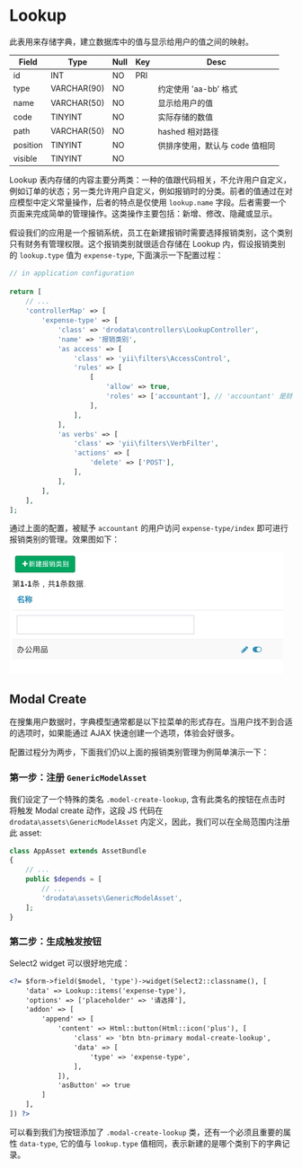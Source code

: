 # Lookup

此表用来存储字典，建立数据库中的值与显示给用户的值之间的映射。

Field | Type | Null | Key | Desc
------|------|------|-----|-----
id | INT | NO | PRI |
type | VARCHAR(90) | NO | | 约定使用 'aa-bb' 格式
name | VARCHAR(50) | NO | | 显示给用户的值
code | TINYINT | NO | | 实际存储的数值
path | VARCHAR(50) | NO | | hashed 相对路径
position | TINYINT | NO | | 供排序使用，默认与 code 值相同
visible | TINYINT | NO | |

Lookup 表内存储的内容主要分两类：一种的值跟代码相关，不允许用户自定义，例如订单的状态；另一类允许用户自定义，例如报销时的分类。前者的值通过在对应模型中定义常量操作，后者的特点是仅使用 `lookup.name` 字段。后者需要一个页面来完成简单的管理操作。这类操作主要包括：新增、修改、隐藏或显示。

假设我们的应用是一个报销系统，员工在新建报销时需要选择报销类别，这个类别只有财务有管理权限。这个报销类别就很适合存储在 Lookup 内，假设报销类别的 `lookup.type` 值为 `expense-type`, 下面演示一下配置过程：

```php
// in application configuration

return [
    // ...
    'controllerMap' => [
        'expense-type' => [
            'class' => 'drodata\controllers\LookupController',
            'name' => '报销类别',
            'as access' => [
                'class' => 'yii\filters\AccessControl',
                'rules' => [
                    [
                        'allow' => true,
                        'roles' => ['accountant'], // 'accountant' 是财务的角色名
                    ],
                ],
            ],
            'as verbs' => [
                'class' => 'yii\filters\VerbFilter',
                'actions' => [
                    'delete' => ['POST'],
                ],
            ],
        ],
    ],
];
```

通过上面的配置，被赋予 `accountant` 的用户访问 `expense-type/index` 即可进行报销类别的管理。效果图如下：

![](images/lookup-manage.png)

## Modal Create

在搜集用户数据时，字典模型通常都是以下拉菜单的形式存在。当用户找不到合适的选项时，如果能通过 AJAX 快速创建一个选项，体验会好很多。

配置过程分为两步，下面我们仍以上面的报销类别管理为例简单演示一下：

### 第一步：注册 `GenericModelAsset`

我们设定了一个特殊的类名 `.model-create-lookup`, 含有此类名的按钮在点击时将触发 Modal create 动作，这段 JS 代码在 `drodata\assets\GenericModelAsset` 内定义，因此，我们可以在全局范围内注册此 asset:

```php
class AppAsset extends AssetBundle
{
    // ...
    public $depends = [
        // ...
        'drodata\assets\GenericModelAsset',
    ];
}
```

### 第二步：生成触发按钮

Select2 widget 可以很好地完成：

```xml
<?= $form->field($model, 'type')->widget(Select2::classname(), [
    'data' => Lookup::items('expense-type'),
    'options' => ['placeholder' => '请选择'],
    'addon' => [
        'append' => [
            'content' => Html::button(Html::icon('plus'), [
                'class' => 'btn btn-primary modal-create-lookup', 
                'data' => [
                    'type' => 'expense-type',
                ],
            ]),
            'asButton' => true
        ]
    ],
]) ?>
```
可以看到我们为按钮添加了 `.modal-create-lookup` 类，还有一个必须且重要的属性 `data-type`, 它的值与 `lookup.type` 值相同，表示新建的是哪个类别下的字典记录。
